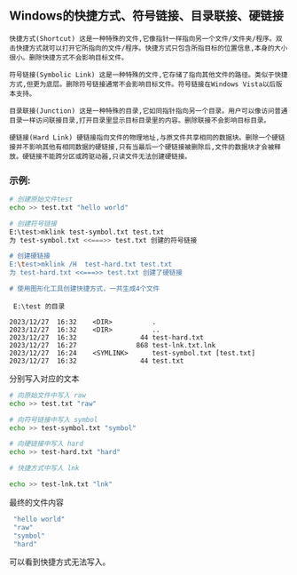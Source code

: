 ## Windows的快捷方式、符号链接、目录联接、硬链接

    快捷方式(Shortcut) 这是一种特殊的文件,它像指针一样指向另一个文件/文件夹/程序。双击快捷方式就可以打开它所指向的文件/程序。快捷方式只包含所指目标的位置信息,本身的大小很小。删除快捷方式不会影响目标文件。

    符号链接(Symbolic Link) 这是一种特殊的文件,它存储了指向其他文件的路径。类似于快捷方式,但更为底层。删除符号链接通常不会影响目标文件。符号链接在Windows Vista以后版本支持。

    目录联接(Junction) 这是一种特殊的目录,它如同指针指向另一个目录。用户可以像访问普通目录一样访问联接目录,打开目录里显示目标目录里的内容。删除联接不会影响目标目录。

    硬链接(Hard Link) 硬链接指向文件的物理地址,与原文件共享相同的数据块。删除一个硬链接并不影响其他有相同数据的硬链接,只有当最后一个硬链接被删除后,文件的数据块才会被释放。硬链接不能跨分区或跨驱动器,只读文件无法创建硬链接。

### 示例:

```sh
# 创建原始文件test
echo >> test.txt "hello world"

# 创建符号链接
E:\test>mklink test-symbol.txt test.txt
为 test-symbol.txt <<===>> test.txt 创建的符号链接

# 创建硬链接
E:\test>mklink /H  test-hard.txt test.txt
为 test-hard.txt <<===>> test.txt 创建了硬链接

# 使用图形化工具创建快捷方式，一共生成4个文件

```

```
 E:\test 的目录

2023/12/27  16:32    <DIR>          .
2023/12/27  16:32    <DIR>          ..
2023/12/27  16:32                44 test-hard.txt
2023/12/27  16:27               868 test-lnk.txt.lnk
2023/12/27  16:24    <SYMLINK>      test-symbol.txt [test.txt]
2023/12/27  16:32                44 test.txt
```

分别写入对应的文本

```sh
# 向原始文件中写入 raw
echo >> test.txt "raw"

# 向符号链接中写入 symbol
echo >> test-symbol.txt "symbol"

# 向硬链接中写入 hard
echo >> test-hard.txt "hard"

# 快捷方式中写人 lnk

echo >> test-lnk.txt "lnk"

```

最终的文件内容

```sh
 "hello world"
 "raw"
 "symbol"
 "hard"
```

可以看到快捷方式无法写入。
